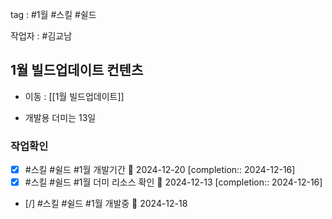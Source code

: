 
tag : #1월 #스킬  #쉴드 

작업자 : #김교남  

## 1월 빌드업데이트 컨텐츠
- 이동 : [[1월 빌드업데이트]]



-  개발용 더미는 13일

### 작업확인
- [x] #스킬  #쉴드  #1월  개발기간 📅 2024-12-20  [completion:: 2024-12-16]
- [x] #스킬  #쉴드  #1월  더미 리소스 확인 📅 2024-12-13  [completion:: 2024-12-16]
- [/] #스킬  #쉴드  #1월  개발중 📅 2024-12-18

